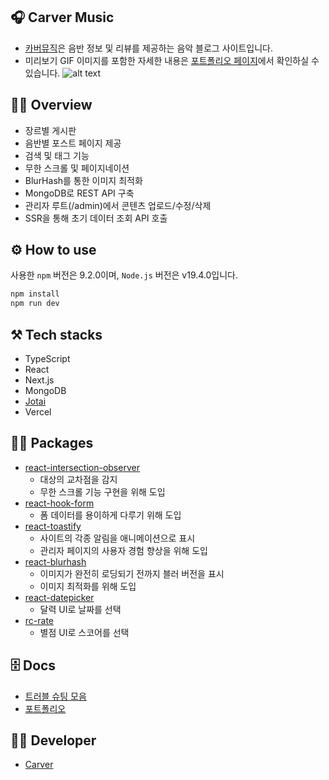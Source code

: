 ## 🎧 Carver Music

- [카버뮤직](https://music.divdivdiv.com)은 음반 정보 및 리뷰를 제공하는 음악 블로그 사이트입니다.
- 미리보기 GIF 이미지를 포함한 자세한 내용은 [포트폴리오 페이지](https://rust-ocicat-1b0.notion.site/f61c9cea780144819507bf0616d3bd70?pvs=74)에서 확인하실 수 있습니다.
  ![alt text](image.png)

## 🧚‍♂️ Overview

- 장르별 게시판
- 음반별 포스트 페이지 제공
- 검색 및 태그 기능
- 무한 스크롤 및 페이지네이션
- BlurHash를 통한 이미지 최적화
- MongoDB로 REST API 구축
- 관리자 루트(/admin)에서 콘텐츠 업로드/수정/삭제
- SSR을 통해 초기 데이터 조회 API 호출

## ⚙️ How to use

사용한 `npm` 버전은 9.2.0이며, `Node.js` 버전은 v19.4.0입니다.

```bash
npm install
npm run dev
```

## ⚒️ Tech stacks

- TypeScript
- React
- Next.js
- MongoDB
- [Jotai](https://jotai.org/)
- Vercel

## 🧞‍♂️ Packages

- [react-intersection-observer](https://www.npmjs.com/search?q=react-intersection-observer)
  - 대상의 교차점을 감지
  - 무한 스크롤 기능 구현을 위해 도입
- [react-hook-form](https://www.npmjs.com/package/react-hook-form)
  - 폼 데이터를 용이하게 다루기 위해 도입
- [react-toastify](https://www.npmjs.com/package/react-toastify)
  - 사이트의 각종 알림을 애니메이션으로 표시
  - 관리자 페이지의 사용자 경험 향상을 위해 도입
- [react-blurhash](https://www.npmjs.com/package/react-blurhash)
  - 이미지가 완전히 로딩되기 전까지 블러 버전을 표시
  - 이미지 최적화를 위해 도입
- [react-datepicker](https://www.npmjs.com/package/react-datepicker)
  - 달력 UI로 날짜를 선택
- [rc-rate](https://www.npmjs.com/package/rc-rate)
  - 별점 UI로 스코어를 선택

## 🗄️ Docs

- [트러블 슈팅 모음](https://medium.com/@icycyi92/%EC%B9%B4%EB%B2%84%EB%AE%A4%EC%A7%81-%ED%8A%B8%EB%9F%AC%EB%B8%94-%EC%8A%88%ED%8C%85-%EB%AA%A8%EC%9D%8C-4b296a4ae616)
- [포트폴리오](https://rust-ocicat-1b0.notion.site/f61c9cea780144819507bf0616d3bd70?pvs=4)

## 👨‍💻 Developer

- [Carver](https://github.com/minumsa)
